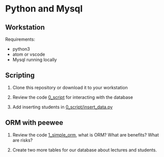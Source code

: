 # Python and Mysql
 
## Workstation

Requirements:

- python3
- atom or vscode
- Mysql running locally

## Scripting

1. Clone this repository or download it to your workstation

2. Review the code [0_script](./0_script) for interacting with the database

3. Add inserting students in [0_script/insert_data.py](0_script/insert_data.py)

## ORM with peewee

1. Review the code [1_simple_orm](./1_simple_orm/), what is ORM? What are benefits? What are risks?

2. Create two more tables for our database about lectures and students.
